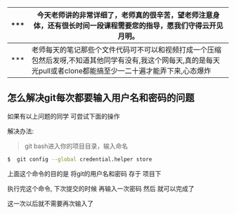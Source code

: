 | ***  | 今天老师讲的非常详细了，老师真的很辛苦，望老师注意身体，还有很长时间一段课程需要您的指导，愿我们守得云开见月明。 |
| ---- | ------------------------------------------------------------ |
| ***  | 老师每天的笔记那些个文件代码可不可以和视频打成一个压缩包然后发呀,不知道其他同学有没有,我这个网每天,真的是每天 光pull或者clone都能搞至少一二十遍才能弄下来,心态爆炸 |

## 怎么解决git每次都要输入用户名和密码的问题

 如果有以上问题的同学 可尝试下面的操作

解决办法: 

> git bash进入你的项目目录，输入命名

```bash
$  git config --global credential.helper store

```

上面这个命令的目的是 将git的用户名和密码 存于 项目下 

执行完这个命令, 下次提交的时候 再输入一次密码  然后 就可以完成了

这一次以后就不需要再次输入了